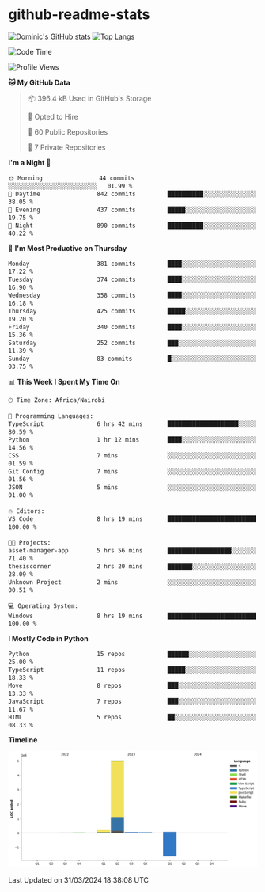 # github-readme-stats
[![Dominic's GitHub stats](https://github-readme-stats.vercel.app/api?username=Domengo&show_icons=true)](https://github.com/anuraghazra/github-readme-stats)
[![Top Langs](https://github-readme-stats.vercel.app/api/top-langs/?username=Domengo&show_icons=true)](https://github.com/Domengo/github-readme-stats)

<!--START_SECTION:waka-->
![Code Time](http://img.shields.io/badge/Code%20Time-581%20hrs%2043%20mins-blue)

![Profile Views](http://img.shields.io/badge/Profile%20Views-51-blue)

**🐱 My GitHub Data** 

> 📦 396.4 kB Used in GitHub's Storage 
 > 
> 💼 Opted to Hire
 > 
> 📜 60 Public Repositories 
 > 
> 🔑 7 Private Repositories 
 > 
**I'm a Night 🦉** 

```text
🌞 Morning                44 commits          ░░░░░░░░░░░░░░░░░░░░░░░░░   01.99 % 
🌆 Daytime                842 commits         ██████████░░░░░░░░░░░░░░░   38.05 % 
🌃 Evening                437 commits         █████░░░░░░░░░░░░░░░░░░░░   19.75 % 
🌙 Night                  890 commits         ██████████░░░░░░░░░░░░░░░   40.22 % 
```
📅 **I'm Most Productive on Thursday** 

```text
Monday                   381 commits         ████░░░░░░░░░░░░░░░░░░░░░   17.22 % 
Tuesday                  374 commits         ████░░░░░░░░░░░░░░░░░░░░░   16.90 % 
Wednesday                358 commits         ████░░░░░░░░░░░░░░░░░░░░░   16.18 % 
Thursday                 425 commits         █████░░░░░░░░░░░░░░░░░░░░   19.20 % 
Friday                   340 commits         ████░░░░░░░░░░░░░░░░░░░░░   15.36 % 
Saturday                 252 commits         ███░░░░░░░░░░░░░░░░░░░░░░   11.39 % 
Sunday                   83 commits          █░░░░░░░░░░░░░░░░░░░░░░░░   03.75 % 
```


📊 **This Week I Spent My Time On** 

```text
🕑︎ Time Zone: Africa/Nairobi

💬 Programming Languages: 
TypeScript               6 hrs 42 mins       ████████████████████░░░░░   80.59 % 
Python                   1 hr 12 mins        ████░░░░░░░░░░░░░░░░░░░░░   14.56 % 
CSS                      7 mins              ░░░░░░░░░░░░░░░░░░░░░░░░░   01.59 % 
Git Config               7 mins              ░░░░░░░░░░░░░░░░░░░░░░░░░   01.56 % 
JSON                     5 mins              ░░░░░░░░░░░░░░░░░░░░░░░░░   01.00 % 

🔥 Editors: 
VS Code                  8 hrs 19 mins       █████████████████████████   100.00 % 

🐱‍💻 Projects: 
asset-manager-app        5 hrs 56 mins       ██████████████████░░░░░░░   71.40 % 
thesiscorner             2 hrs 20 mins       ███████░░░░░░░░░░░░░░░░░░   28.09 % 
Unknown Project          2 mins              ░░░░░░░░░░░░░░░░░░░░░░░░░   00.51 % 

💻 Operating System: 
Windows                  8 hrs 19 mins       █████████████████████████   100.00 % 
```

**I Mostly Code in Python** 

```text
Python                   15 repos            ██████░░░░░░░░░░░░░░░░░░░   25.00 % 
TypeScript               11 repos            █████░░░░░░░░░░░░░░░░░░░░   18.33 % 
Move                     8 repos             ███░░░░░░░░░░░░░░░░░░░░░░   13.33 % 
JavaScript               7 repos             ███░░░░░░░░░░░░░░░░░░░░░░   11.67 % 
HTML                     5 repos             ██░░░░░░░░░░░░░░░░░░░░░░░   08.33 % 
```



**Timeline**

![Lines of Code chart](https://raw.githubusercontent.com/Domengo/Domengo/main/assets/bar_graph.png)


 Last Updated on 31/03/2024 18:38:08 UTC
<!--END_SECTION:waka-->


